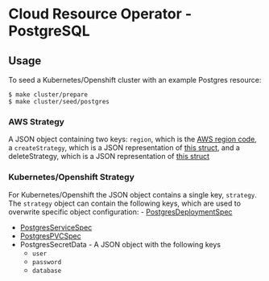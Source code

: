 # Cloud Resource Operator - PostgreSQL

## Usage
To seed a Kubernetes/Openshift cluster with an example Postgres resource:
```
$ make cluster/prepare 
$ make cluster/seed/postgres
```
### AWS Strategy
A JSON object containing two keys: `region`, which is the [AWS region code](https://docs.aws.amazon.com/general/latest/gr/rande.html#ses_region), a `createStrategy`, which is a JSON representation of [this struct](https://docs.aws.amazon.com/sdk-for-go/api/service/rds/#CreateDBInstanceInput), and a deleteStrategy, which is a JSON representation of [this struct](https://docs.aws.amazon.com/sdk-for-go/api/service/rds/#DeleteDBInstanceInput)
### Kubernetes/Openshift Strategy
For Kubernetes/Openshift the JSON object contains a single key, `strategy`. The `strategy` object can contain the  following keys, which are used to overwrite specific object configuration: - [PostgresDeploymentSpec](https://godoc.org/k8s.io/api/apps/v1#DeploymentSpec)
- [PostgresServiceSpec](https://godoc.org/k8s.io/api/core/v1#ServiceSpec)
- [PostgresPVCSpec](https://godoc.org/k8s.io/api/core/v1#PersistentVolumeClaimSpec)
- PostgresSecretData - A JSON object with the following keys 
    - `user`
    - `password`
    - `database` 
